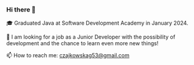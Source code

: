 ### Hi there 👋

🎓 Graduated Java at Software Development Academy in January 2024.

🔎 I am looking for a job as a Junior Developer with the possibility of development and the chance to learn even more new things!

📫 How to reach me: czajkowskag53@gmail.com

<!--
**czajjka/czajjka** is a ✨ _special_ ✨ repository because its `README.md` (this file) appears on your GitHub profile.

Here are some ideas to get you started:

- 🔭 I’m currently working on ...
- 🌱 I’m currently learning ...
- 👯 I’m looking to collaborate on ...
- 🤔 I’m looking for help with ...
- 💬 Ask me about ...
- 📫 How to reach me: ...
- 😄 Pronouns: ...
- ⚡ Fun fact: ...
-->
